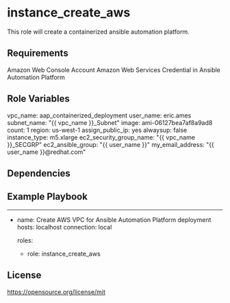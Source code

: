 instance_create_aws
=========

This role will create a containerized ansible automation platform.

Requirements
------------

Amazon Web Console Account
Amazon Web Services Credential in Ansible Automation Platform

Role Variables
--------------

vpc_name: aap_containerized_deployment
user_name: eric.ames
subnet_name: "{{ vpc_name }}_Subnet"
image: ami-06127bea7af8a9ad8
count: 1
region: us-west-1
assign_public_ip: yes
alwaysup: false
instance_type: m5.xlarge
ec2_security_group_name: "{{ vpc_name }}_SECGRP"
ec2_ansible_group: "{{ user_name }}"
my_email_address: "{{ user_name }}@redhat.com"

Dependencies
------------

Example Playbook
----------------

---
- name: Create AWS VPC for Ansible Automation Platform deployment
  hosts: localhost
  connection: local

  roles:

    - role: instance_create_aws

License
-------

https://opensource.org/license/mit
